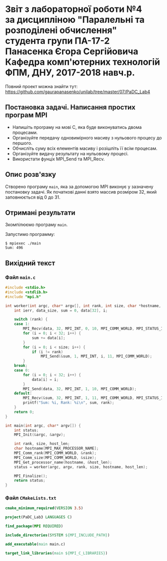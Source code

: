 # Звіт з лабораторної роботи №4<br>за дисципліною "Паралельні та розподілені обчислення"<br>студента групи ПА-17-2<br>Панасенка Єгора Сергійовича<br>Кафедра комп'ютерних технологій<br>ФПМ, ДНУ, 2017-2018 навч.р.

Повний проект можна знайти тут: https://github.com/gaurapanasenko/unilab/tree/master/07/PaDC_Lab4

## Постановка задачі. Написання простих програм MPI

* Напишіть проrраму на мові С, яка буде виконуватись двома процесами.
* Організуйте передачу одновимірного масиву з нульового процесу до першого.
* Обчисліть суму всіх елементів масиву і розішліть її всім процесам.
* Організуйте видачу результату на нульовому процесі.
* Використати фунціх MPI_Send та MPI_Recv.

## Опис розв'язку

Створено програму `main`, яка за допомогою MPI виконує у зазначену постановку задачі. Як початкові данні взято массив розміром 32, який заповнюється від 0 до 31.

## Отримані результати

Зкомпілюємо програму `main`.

Запустимо программу:
```shell
$ mpiexec ./main
Sum: 496
```

## Вихідний текст

### Файл `main.c`

```c
#include <stdio.h>
#include <stdlib.h>
#include "mpi.h"

int worker(int argc, char* argv[], int rank, int size, char *hostname, int host_len) {
    int ierr, data_size, sum = 0, data[32], i;

    switch (rank) {
    case 1:
        MPI_Recv(data, 32, MPI_INT, 0, 10, MPI_COMM_WORLD, MPI_STATUS_IGNORE);
        for (i = 0; i < 32; i++) {
            sum += data[i];
        }
        for (i = 0; i < size; i++) {
            if (i != rank)
                MPI_Send(&sum, 1, MPI_INT, i, 11, MPI_COMM_WORLD);
        }
    break;
    case 0:
        for (i = 0; i < 32; i++) {
            data[i] = i;
        }
        MPI_Send(data, 32, MPI_INT, 1, 10, MPI_COMM_WORLD);
    default:
        MPI_Recv(&sum, 32, MPI_INT, 1, 11, MPI_COMM_WORLD, MPI_STATUS_IGNORE);
        printf("Sum: %i, Rank: %i\n", sum, rank);
    }
    return 0;
}

int main(int argc, char* argv[]) {
    int status;
    MPI_Init(&argc, &argv);

    int rank, size, host_len;
    char hostname[MPI_MAX_PROCESSOR_NAME];
    MPI_Comm_rank(MPI_COMM_WORLD, &rank);
    MPI_Comm_size(MPI_COMM_WORLD, &size);
    MPI_Get_processor_name(hostname, &host_len);
    status = worker(argc, argv, rank, size, hostname, host_len);

    MPI_Finalize();
    return status;
}
```

### Файл `CMakeLists.txt`

```cmake
cmake_minimum_required(VERSION 3.5)

project(PaDC_Lab3 LANGUAGES C)

find_package(MPI REQUIRED)

include_directories(SYSTEM ${MPI_INCLUDE_PATH})

add_executable(main main.c)

target_link_libraries(main ${MPI_C_LIBRARIES})
```
